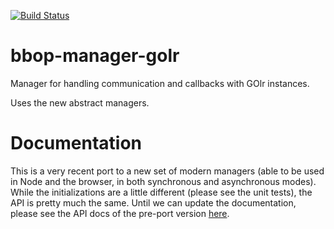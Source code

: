 [![Build Status](https://travis-ci.org/berkeleybop/bbop-manager-golr.svg)](https://travis-ci.org/berkeleybop/bbop-manager-golr)

# bbop-manager-golr

Manager for handling communication and callbacks with GOlr instances. 

Uses the new abstract managers.

# Documentation

This is a very recent port to a new set of modern managers (able to be used in Node and the browser, in both synchronous and asynchronous modes). While the initializations are a little different (please see the unit tests), the API is pretty much the same. Until we can update the documentation, please see the API docs of the pre-port version [here](https://github.com/berkeleybop/bbop-js).
